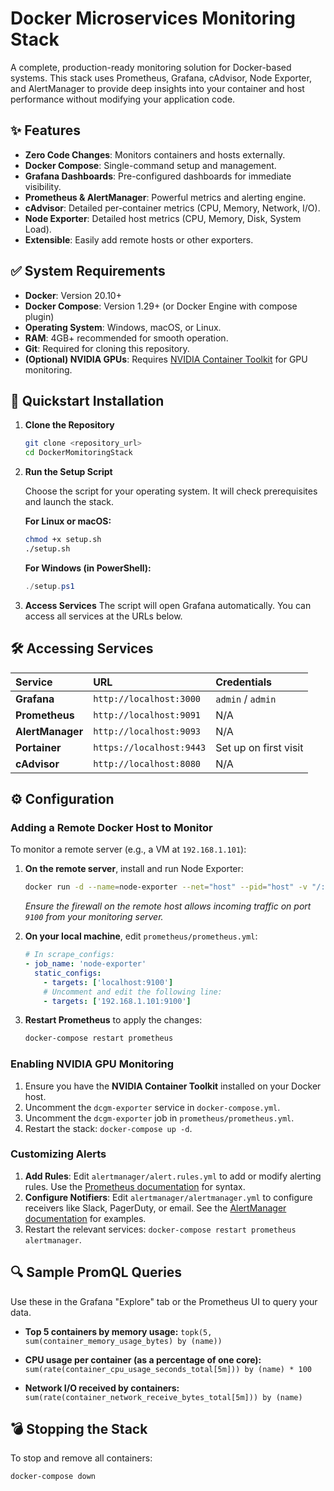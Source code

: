 # Docker Microservices Monitoring Stack

A complete, production-ready monitoring solution for Docker-based systems. This stack uses Prometheus, Grafana, cAdvisor, Node Exporter, and AlertManager to provide deep insights into your container and host performance without modifying your application code.

## ✨ Features

-   **Zero Code Changes**: Monitors containers and hosts externally.
-   **Docker Compose**: Single-command setup and management.
-   **Grafana Dashboards**: Pre-configured dashboards for immediate visibility.
-   **Prometheus & AlertManager**: Powerful metrics and alerting engine.
-   **cAdvisor**: Detailed per-container metrics (CPU, Memory, Network, I/O).
-   **Node Exporter**: Detailed host metrics (CPU, Memory, Disk, System Load).
-   **Extensible**: Easily add remote hosts or other exporters.

## ✅ System Requirements

-   **Docker**: Version 20.10+
-   **Docker Compose**: Version 1.29+ (or Docker Engine with compose plugin)
-   **Operating System**: Windows, macOS, or Linux.
-   **RAM**: 4GB+ recommended for smooth operation.
-   **Git**: Required for cloning this repository.
-   **(Optional) NVIDIA GPUs**: Requires [NVIDIA Container Toolkit](https://docs.nvidia.com/datacenter/cloud-native/container-toolkit/latest/install-guide.html) for GPU monitoring.

## 🚀 Quickstart Installation

1.  **Clone the Repository**
    ```sh
    git clone <repository_url>
    cd DockerMomitoringStack
    ```

2.  **Run the Setup Script**

    Choose the script for your operating system. It will check prerequisites and launch the stack.

    **For Linux or macOS:**
    ```sh
    chmod +x setup.sh
    ./setup.sh
    ```

    **For Windows (in PowerShell):**
    ```powershell
    ./setup.ps1
    ```

3.  **Access Services**
    The script will open Grafana automatically. You can access all services at the URLs below.

## 🛠️ Accessing Services

| Service | URL | Credentials |
| :--- | :--- |:---|
| **Grafana** | `http://localhost:3000` | `admin` / `admin` |
| **Prometheus** | `http://localhost:9091` | N/A |
| **AlertManager** | `http://localhost:9093` | N/A |
| **Portainer** | `https://localhost:9443` | Set up on first visit |
| **cAdvisor** | `http://localhost:8080` | N/A |

## ⚙️ Configuration

### Adding a Remote Docker Host to Monitor

To monitor a remote server (e.g., a VM at `192.168.1.101`):

1.  **On the remote server**, install and run Node Exporter:
    ```sh
    docker run -d --name=node-exporter --net="host" --pid="host" -v "/:/host:ro,rslave" prom/node-exporter:v1.8.1
    ```
    *Ensure the firewall on the remote host allows incoming traffic on port `9100` from your monitoring server.*

2.  **On your local machine**, edit `prometheus/prometheus.yml`:
    ```yaml
    # In scrape_configs:
    - job_name: 'node-exporter'
      static_configs:
        - targets: ['localhost:9100']
        # Uncomment and edit the following line:
        - targets: ['192.168.1.101:9100']
    ```

3.  **Restart Prometheus** to apply the changes:
    ```sh
    docker-compose restart prometheus
    ```

### Enabling NVIDIA GPU Monitoring

1.  Ensure you have the **NVIDIA Container Toolkit** installed on your Docker host.
2.  Uncomment the `dcgm-exporter` service in `docker-compose.yml`.
3.  Uncomment the `dcgm-exporter` job in `prometheus/prometheus.yml`.
4.  Restart the stack: `docker-compose up -d`.

### Customizing Alerts

1.  **Add Rules**: Edit `alertmanager/alert.rules.yml` to add or modify alerting rules. Use the [Prometheus documentation](https://prometheus.io/docs/prometheus/latest/configuration/alerting_rules/) for syntax.
2.  **Configure Notifiers**: Edit `alertmanager/alertmanager.yml` to configure receivers like Slack, PagerDuty, or email. See the [AlertManager documentation](https://prometheus.io/docs/alerting/latest/configuration/) for examples.
3.  Restart the relevant services: `docker-compose restart prometheus alertmanager`.

## 🔍 Sample PromQL Queries

Use these in the Grafana "Explore" tab or the Prometheus UI to query your data.

-   **Top 5 containers by memory usage:**
    `topk(5, sum(container_memory_usage_bytes) by (name))`

-   **CPU usage per container (as a percentage of one core):**
    `sum(rate(container_cpu_usage_seconds_total[5m])) by (name) * 100`

-   **Network I/O received by containers:**
    `sum(rate(container_network_receive_bytes_total[5m])) by (name)`

## 💣 Stopping the Stack

To stop and remove all containers:
```sh
docker-compose down
```